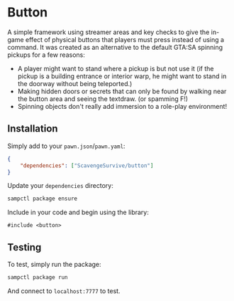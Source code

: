 # Button

A simple framework using streamer areas and key checks to give the in-game effect of physical buttons that players must press instead of using a command. It was created as an alternative to the default GTA:SA spinning pickups for a few reasons:

* A player might want to stand where a pickup is but not use it (if the pickup is a building entrance or interior warp, he might want to stand in the doorway without being teleported.)
* Making hidden doors or secrets that can only be found by walking near the button area and seeing the textdraw. (or spamming F!)
* Spinning objects don't really add immersion to a role-play environment!

## Installation

Simply add to your `pawn.json`/`pawn.yaml`:

```json
{
    "dependencies": ["ScavengeSurvive/button"]
}
```

Update your `dependencies` directory:

```bash
sampctl package ensure
```

Include in your code and begin using the library:

```pawn
#include <button>
```

## Testing

To test, simply run the package:

```bash
sampctl package run
```

And connect to `localhost:7777` to test.
